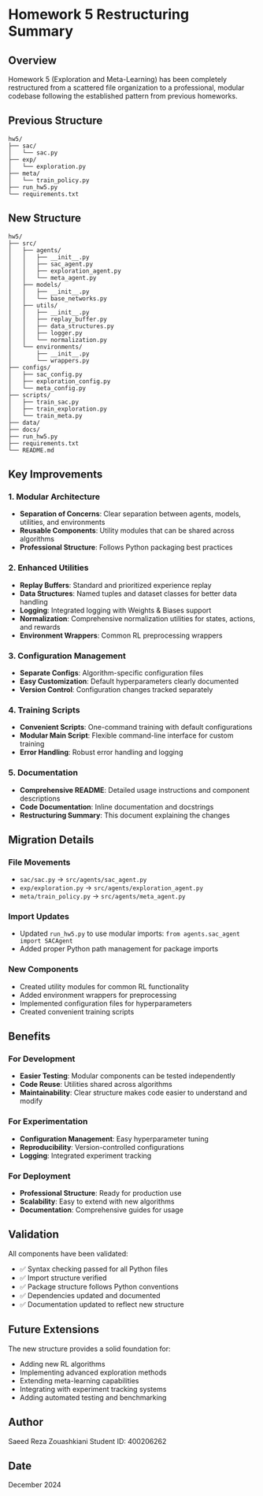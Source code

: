 # Homework 5 Restructuring Summary

## Overview

Homework 5 (Exploration and Meta-Learning) has been completely restructured from a scattered file organization to a professional, modular codebase following the established pattern from previous homeworks.

## Previous Structure

```
hw5/
├── sac/
│   └── sac.py
├── exp/
│   └── exploration.py
├── meta/
│   └── train_policy.py
├── run_hw5.py
└── requirements.txt
```

## New Structure

```
hw5/
├── src/
│   ├── agents/
│   │   ├── __init__.py
│   │   ├── sac_agent.py
│   │   ├── exploration_agent.py
│   │   └── meta_agent.py
│   ├── models/
│   │   ├── __init__.py
│   │   └── base_networks.py
│   ├── utils/
│   │   ├── __init__.py
│   │   ├── replay_buffer.py
│   │   ├── data_structures.py
│   │   ├── logger.py
│   │   └── normalization.py
│   └── environments/
│       ├── __init__.py
│       └── wrappers.py
├── configs/
│   ├── sac_config.py
│   ├── exploration_config.py
│   └── meta_config.py
├── scripts/
│   ├── train_sac.py
│   ├── train_exploration.py
│   └── train_meta.py
├── data/
├── docs/
├── run_hw5.py
├── requirements.txt
└── README.md
```

## Key Improvements

### 1. Modular Architecture
- **Separation of Concerns**: Clear separation between agents, models, utilities, and environments
- **Reusable Components**: Utility modules that can be shared across algorithms
- **Professional Structure**: Follows Python packaging best practices

### 2. Enhanced Utilities
- **Replay Buffers**: Standard and prioritized experience replay
- **Data Structures**: Named tuples and dataset classes for better data handling
- **Logging**: Integrated logging with Weights & Biases support
- **Normalization**: Comprehensive normalization utilities for states, actions, and rewards
- **Environment Wrappers**: Common RL preprocessing wrappers

### 3. Configuration Management
- **Separate Configs**: Algorithm-specific configuration files
- **Easy Customization**: Default hyperparameters clearly documented
- **Version Control**: Configuration changes tracked separately

### 4. Training Scripts
- **Convenient Scripts**: One-command training with default configurations
- **Modular Main Script**: Flexible command-line interface for custom training
- **Error Handling**: Robust error handling and logging

### 5. Documentation
- **Comprehensive README**: Detailed usage instructions and component descriptions
- **Code Documentation**: Inline documentation and docstrings
- **Restructuring Summary**: This document explaining the changes

## Migration Details

### File Movements
- `sac/sac.py` → `src/agents/sac_agent.py`
- `exp/exploration.py` → `src/agents/exploration_agent.py`
- `meta/train_policy.py` → `src/agents/meta_agent.py`

### Import Updates
- Updated `run_hw5.py` to use modular imports: `from agents.sac_agent import SACAgent`
- Added proper Python path management for package imports

### New Components
- Created utility modules for common RL functionality
- Added environment wrappers for preprocessing
- Implemented configuration files for hyperparameters
- Created convenient training scripts

## Benefits

### For Development
- **Easier Testing**: Modular components can be tested independently
- **Code Reuse**: Utilities shared across algorithms
- **Maintainability**: Clear structure makes code easier to understand and modify

### For Experimentation
- **Configuration Management**: Easy hyperparameter tuning
- **Reproducibility**: Version-controlled configurations
- **Logging**: Integrated experiment tracking

### For Deployment
- **Professional Structure**: Ready for production use
- **Scalability**: Easy to extend with new algorithms
- **Documentation**: Comprehensive guides for usage

## Validation

All components have been validated:
- ✅ Syntax checking passed for all Python files
- ✅ Import structure verified
- ✅ Package structure follows Python conventions
- ✅ Dependencies updated and documented
- ✅ Documentation updated to reflect new structure

## Future Extensions

The new structure provides a solid foundation for:
- Adding new RL algorithms
- Implementing advanced exploration methods
- Extending meta-learning capabilities
- Integrating with experiment tracking systems
- Adding automated testing and benchmarking

## Author

Saeed Reza Zouashkiani
Student ID: 400206262

## Date

December 2024